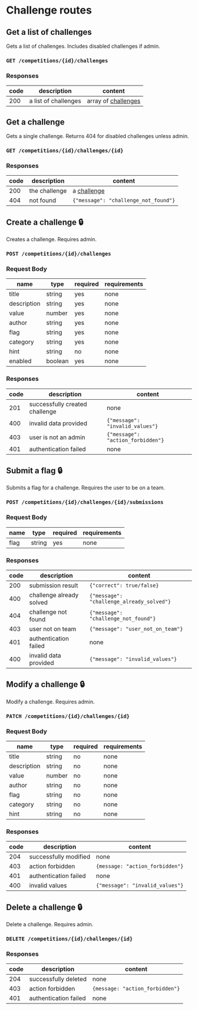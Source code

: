 # Challenge routes

## Get a list of challenges
Gets a list of challenges. Includes disabled challenges if admin.
### `GET /competitions/{id}/challenges`
### Responses

|code|description|content|
|----|-----------|-------|
|200|a list of challenges|array of [challenges](index.md#challenge-list)|

## Get a challenge
Gets a single challenge. Returns 404 for disabled challenges unless admin.
### `GET /competitions/{id}/challenges/{id}`
### Responses

|code|description|content|
|----|-----------|-------|
|200|the challenge|a [challenge](index.md#challenge)|
|404|not found|`{"message": "challenge_not_found"}`|

## Create a challenge :lock:
Creates a challenge. Requires admin.
### `POST /competitions/{id}/challenges`
### Request Body

|name|type|required|requirements|
|----|----|--------|------------|
|title|string|yes|none|
|description|string|yes|none|
|value|number|yes|none|
|author|string|yes|none|
|flag|string|yes|none|
|category|string|yes|none|
|hint|string|no|none|
|enabled|boolean|yes|none|

### Responses

|code|description|content|
|----|-----------|-------|
|201|successfully created challenge|none|
|400|invalid data provided|`{"message": "invalid_values"}`|
|403|user is not an admin|`{"message": "action_forbidden"}`|
|401|authentication failed|none|

## Submit a flag :lock:
Submits a flag for a challenge. Requires the user to be on a team.
### `POST /competitions/{id}/challenges/{id}/submissions`
### Request Body

|name|type|required|requirements|
|----|----|--------|------------|
|flag|string|yes|none|

### Responses

|code|description|content|
|----|-----------|-------|
|200|submission result|`{"correct": true/false}`|
|400|challenge already solved|`{"message": "challenge_already_solved"}`|
|404|challenge not found|`{"message": "challenge_not_found"}`|
|403|user not on team|`{"message": "user_not_on_team"}`|
|401|authentication failed|none|
|400|invalid data provided|`{"message": "invalid_values"}`|

## Modify a challenge :lock:

Modify a challenge. Requires admin.

### `PATCH /competitions/{id}/challenges/{id}`

### Request Body

| name        | type   | required | requirements |
| ----------- | ------ | -------- | ------------ |
| title       | string | no       | none         |
| description | string | no       | none         |
| value       | number | no       | none         |
| author      | string | no       | none         |
| flag        | string | no       | none         |
| category    | string | no       | none         |
|hint|string|no|none|

### Responses

| code | description           | content                         |
| ---- | --------------------- | ------------------------------- |
| 204  | successfully modified | none                            |
| 403  | action forbidden      | `{message: "action_forbidden"}` |
| 401  | authentication failed | none                            |
| 400  | invalid values        | `{"message": "invalid_values"}`   |

## Delete a challenge :lock:

Delete a challenge. Requires admin.

### `DELETE /competitions/{id}/challenges/{id}`

### Responses

| code | description           | content                         |
| ---- | --------------------- | ------------------------------- |
| 204  | successfully deleted  | none                            |
| 403  | action forbidden      | `{message: "action_forbidden"}` |
| 401  | authentication failed | none                            |